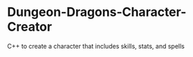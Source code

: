 # Dungeon-Dragons-Character-Creator
C++ to create a character that includes skills, stats, and spells
